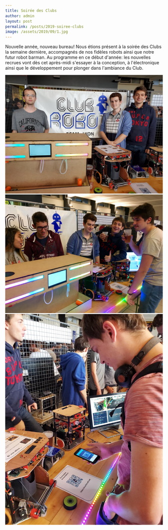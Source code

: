 ```yaml
---
title: Soirée des Clubs
author: admin
layout: post
permalink: /posts/2019-soiree-clubs
image: /assets/2019/09/1.jpg
---
```


Nouvelle année, nouveau bureau!
Nous étions présent à la soirée des Clubs la semaine dernière, accompagnés de nos fidèles robots ainsi que notre futur robot barman.
Au programme en ce début d'année: les nouvelles recrues vont dès cet après-midi s'essayer à la conception, à l'électronique ainsi que le développement pour plonger dans l'ambiance du Club.

![image](/assets/2019/09/1.jpg)
![image](/assets/2019/09/2.jpg)
![image](/assets/2019/09/3.jpg)
